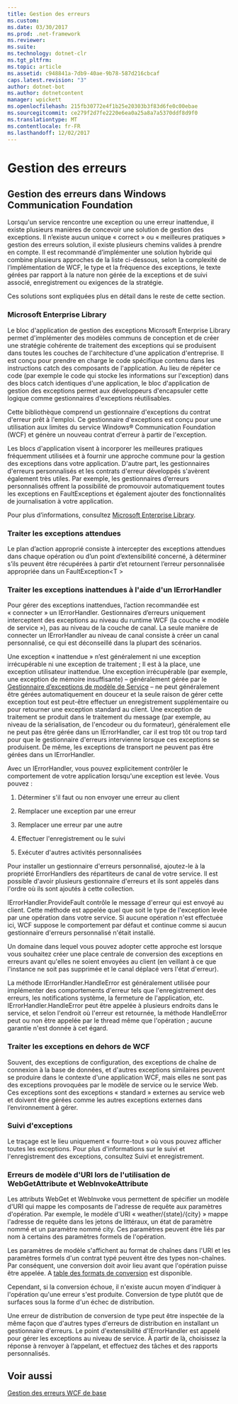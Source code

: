 ```yaml
---
title: Gestion des erreurs
ms.custom: 
ms.date: 03/30/2017
ms.prod: .net-framework
ms.reviewer: 
ms.suite: 
ms.technology: dotnet-clr
ms.tgt_pltfrm: 
ms.topic: article
ms.assetid: c948841a-7db9-40ae-9b78-587d216cbcaf
caps.latest.revision: "3"
author: dotnet-bot
ms.author: dotnetcontent
manager: wpickett
ms.openlocfilehash: 215fb30772e4f1b25e20303b3f83d6fe0c00ebae
ms.sourcegitcommit: ce279f2d7fe2220e6ea0a25a8a7a5370ddf8d9f0
ms.translationtype: MT
ms.contentlocale: fr-FR
ms.lasthandoff: 12/02/2017
---
```

# <a name="error-handling"></a>Gestion des erreurs
## <a name="error-handling-in-windows-communication-foundation"></a>Gestion des erreurs dans Windows Communication Foundation  
 Lorsqu'un service rencontre une exception ou une erreur inattendue, il existe plusieurs manières de concevoir une solution de gestion des exceptions. Il n’existe aucun unique « correct » ou « meilleures pratiques » gestion des erreurs solution, il existe plusieurs chemins valides à prendre en compte. Il est recommandé d’implémenter une solution hybride qui combine plusieurs approches de la liste ci-dessous, selon la complexité de l’implémentation de WCF, le type et la fréquence des exceptions, le texte gérées par rapport à la nature non gérée de la exceptions et de suivi associé, enregistrement ou exigences de la stratégie.  
  
 Ces solutions sont expliquées plus en détail dans le reste de cette section.  
  
### <a name="the-microsoft-enterprise-library"></a>Microsoft Enterprise Library  
 Le bloc d'application de gestion des exceptions Microsoft Enterprise Library permet d'implémenter des modèles communs de conception et de créer une stratégie cohérente de traitement des exceptions qui se produisent dans toutes les couches de l'architecture d'une application d'entreprise. Il est conçu pour prendre en charge le code spécifique contenu dans les instructions catch des composants de l'application. Au lieu de répéter ce code (par exemple le code qui stocke les informations sur l'exception) dans des blocs catch identiques d'une application, le bloc d'application de gestion des exceptions permet aux développeurs d'encapsuler cette logique comme gestionnaires d'exceptions réutilisables.  
  
 Cette bibliothèque comprend un gestionnaire d'exceptions du contrat d'erreur prêt à l'emploi. Ce gestionnaire d'exceptions est conçu pour une utilisation aux limites du service Windows® Communication Foundation (WCF) et génère un nouveau contrat d'erreur à partir de l'exception.  
  
 Les blocs d'application visent à incorporer les meilleures pratiques fréquemment utilisées et à fournir une approche commune pour la gestion des exceptions dans votre application. D'autre part, les gestionnaires d'erreurs personnalisés et les contrats d'erreur développés s'avèrent également très utiles. Par exemple, les gestionnaires d’erreurs personnalisés offrent la possibilité de promouvoir automatiquement toutes les exceptions en FaultExceptions et également ajouter des fonctionnalités de journalisation à votre application.  
  
 Pour plus d’informations, consultez [Microsoft Enterprise Library](http://msdn.microsoft.com/library/ff632023.aspx).  
  
### <a name="dealing-with-expected-exceptions"></a>Traiter les exceptions attendues  
 Le plan d’action approprié consiste à intercepter des exceptions attendues dans chaque opération ou d’un point d’extensibilité concerné, à déterminer s’ils peuvent être récupérées à partir d’et retournent l’erreur personnalisée appropriée dans un FaultException\<T >  
  
### <a name="dealing-with-unexpected-exceptions-using-an-ierrorhandler"></a>Traiter les exceptions inattendues à l'aide d'un IErrorHandler  
 Pour gérer des exceptions inattendues, l’action recommandée est « connecter » un IErrorHandler. Gestionnaires d’erreurs uniquement interceptent des exceptions au niveau du runtime WCF (la couche « modèle de service »), pas au niveau de la couche de canal. La seule manière de connecter un IErrorHandler au niveau de canal consiste à créer un canal personnalisé, ce qui est déconseillé dans la plupart des scénarios.  
  
 Une exception « inattendue » n’est généralement ni une exception irrécupérable ni une exception de traitement ; Il est à la place, une exception utilisateur inattendue. Une exception irrécupérable (par exemple, une exception de mémoire insuffisante) – généralement gérée par le [Gestionnaire d’exceptions de modèle de Service](http://msdn.microsoft.com/library/system.servicemodel.dispatcher.exceptionhandler.aspx) – ne peut généralement être gérées automatiquement en douceur et la seule raison de gérer cette exception tout est peut-être effectuer un enregistrement supplémentaire ou pour retourner une exception standard au client. Une exception de traitement se produit dans le traitement du message (par exemple, au niveau de la sérialisation, de l'encodeur ou du formateur), généralement elle ne peut pas être gérée dans un IErrorHandler, car il est trop tôt ou trop tard pour que le gestionnaire d'erreurs intervienne lorsque ces exceptions se produisent. De même, les exceptions de transport ne peuvent pas être gérées dans un IErrorHandler.  
  
 Avec un IErrorHandler, vous pouvez explicitement contrôler le comportement de votre application lorsqu'une exception est levée. Vous pouvez :  
  
1.  Déterminer s'il faut ou non envoyer une erreur au client  
  
2.  Remplacer une exception par une erreur  
  
3.  Remplacer une erreur par une autre  
  
4.  Effectuer l'enregistrement ou le suivi  
  
5.  Exécuter d'autres activités personnalisées  
  
 Pour installer un gestionnaire d'erreurs personnalisé, ajoutez-le à la propriété ErrorHandlers des répartiteurs de canal de votre service.  Il est possible d'avoir plusieurs gestionnaire d'erreurs et ils sont appelés dans l'ordre où ils sont ajoutés à cette collection.  
  
 IErrorHandler.ProvideFault contrôle le message d'erreur qui est envoyé au client. Cette méthode est appelée quel que soit le type de l'exception levée par une opération dans votre service. Si aucune opération n'est effectuée ici, WCF suppose le comportement par défaut et continue comme si aucun gestionnaire d'erreurs personnalisé n'était installé.  
  
 Un domaine dans lequel vous pouvez adopter cette approche est lorsque vous souhaitez créer une place centrale de conversion des exceptions en erreurs avant qu'elles ne soient envoyées au client (en veillant à ce que l'instance ne soit pas supprimée et le canal déplacé vers l'état d'erreur).  
  
 La méthode IErrorHandler.HandleError est généralement utilisée pour implémenter des comportements d'erreur tels que l'enregistrement des erreurs, les notifications système, la fermeture de l'application, etc. IErrorHandler.HandleError peut être appelée à plusieurs endroits dans le service, et selon l'endroit où l'erreur est retournée, la méthode HandleError peut ou non être appelée par le thread même que l'opération ; aucune garantie n'est donnée à cet égard.  
  
### <a name="dealing-with-exceptions-outside-wcf"></a>Traiter les exceptions en dehors de WCF  
 Souvent, des exceptions de configuration, des exceptions de chaîne de connexion à la base de données, et d'autres exceptions similaires peuvent se produire dans le contexte d'une application WCF, mais elles ne sont pas des exceptions provoquées par le modèle de service ou le service Web. Ces exceptions sont des exceptions « standard » externes au service web et doivent être gérées comme les autres exceptions externes dans l’environnement à gérer.  
  
### <a name="tracing-exceptions"></a>Suivi d'exceptions  
 Le traçage est le lieu uniquement « fourre-tout » où vous pouvez afficher toutes les exceptions. Pour plus d'informations sur le suivi et l'enregistrement des exceptions, consultez Suivi et enregistrement.  
  
### <a name="uri-template-errors-when-using-webgetattribute-and-webinvokeattribute"></a>Erreurs de modèle d'URI lors de l'utilisation de WebGetAttribute et WebInvokeAttribute  
 Les attributs WebGet et WebInvoke vous permettent de spécifier un modèle d'URI qui mappe les composants de l'adresse de requête aux paramètres d'opération. Par exemple, le modèle d'URI « weather/{state}/{city} » mappe l'adresse de requête dans les jetons de littéraux, un état de paramètre nommé et un paramètre nommé city. Ces paramètres peuvent être liés par nom à certains des paramètres formels de l'opération.  
  
 Les paramètres de modèle s'affichent au format de chaînes dans l'URI et les paramètres formels d'un contrat typé peuvent être des types non-chaînes. Par conséquent, une conversion doit avoir lieu avant que l'opération puisse être appelée. A [table des formats de conversion](http://msdn.microsoft.com/library/bb412172.aspx) est disponible.  
  
 Cependant, si la conversion échoue, il n'existe aucun moyen d'indiquer à l'opération qu'une erreur s'est produite. Conversion de type plutôt que de surfaces sous la forme d'un échec de distribution.  
  
 Une erreur de distribution de conversion de type peut être inspectée de la même façon que d'autres types d'erreurs de distribution en installant un gestionnaire d'erreurs. Le point d'extensibilité d'IErrorHandler est appelé pour gérer les exceptions au niveau de service. À partir de là, choisissez la réponse à renvoyer à l’appelant, et effectuez des tâches et des rapports personnalisés.  
  
## <a name="see-also"></a>Voir aussi  
 [Gestion des erreurs WCF de base](http://msdn.microsoft.com/library/gg281715.aspx)
